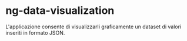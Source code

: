 # ng-data-visualization
L'applicazione consente di visualizzarli graficamente un dataset di valori inseriti in formato JSON.
